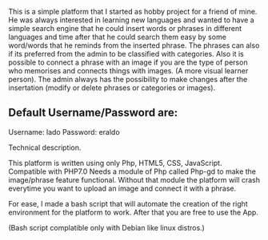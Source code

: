 This is a simple platform that I started as hobby project for a friend of mine.
He was always interested in learning new languages and wanted to have a simple search engine
that he could insert words or phrases in different languages and time after that he could search them
easy by some word/words that he reminds from the inserted phrase.
The phrases can also if its preferred from the admin to be classified with categories.
Also it is possible to connect a phrase with an image if you are the type of person who memorises and connects things
with images. (A more visual learner person).
The admin always has the possibility to make changes after the insertation (modify or delete phrases or categories or images).

Default Username/Password are:
---------------------------------------
Username: lado
Password: eraldo

Technical description.

This platform is written using only Php, HTML5, CSS, JavaScript.
Compatible with PHP7.0
Needs a module of Php called Php-gd to make the image/phrase feature functional. Without that module the platform will crash everytime you want to upload an image and connect it with a phrase.

For ease, I made a bash script that will automate the creation of the right environment for the platform to work.
After that you are free to use the App.

(Bash script complatible only with Debian like linux distros.)

